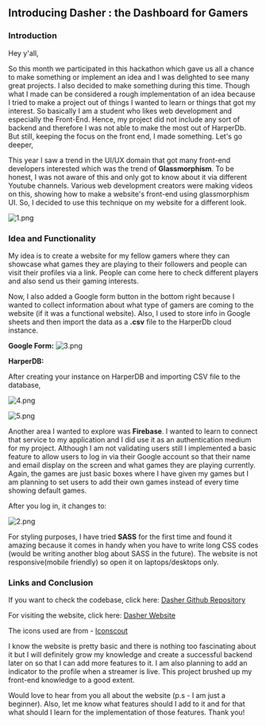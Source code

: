 ## Introducing Dasher : the Dashboard for Gamers

### Introduction
Hey y'all,

So this month we participated in this hackathon which gave us all a chance to make something or implement an idea and I was delighted to see many great projects. I also decided to make something during this time. Though what I made can be considered a rough implementation of an idea because I tried to make a project out of things I wanted to learn or things that got my interest. So basically I am a student who likes web development and especially the Front-End. Hence, my project did not include any sort of backend and therefore I was not able to make the most out of HarperDb. But still, keeping the focus on the front end, I made something. 
Let's go deeper,

This year I saw a trend in the UI/UX domain that got many front-end developers interested which was the trend of **Glassmorphism**. To be honest, I was not aware of this and only got to know about it via different Youtube channels. Various web development creators were making videos on this, showing how to make a website's front-end using glassmorphism UI. So, I decided to use this technique on my website for a different look. 
 
![1.png](https://cdn.hashnode.com/res/hashnode/image/upload/v1625066029243/PdRBWB9Mx.png)

### Idea and Functionality
My idea is to create a website for my fellow gamers where they can showcase what games they are playing to their followers and people can visit their profiles via a link. People can come here to check different players and also send us their gaming interests.

Now, I also added a Google form button in the bottom right because I wanted to collect information about what type of gamers are coming to the website (if it was a functional website). Also, I used to store info in Google sheets and then import the data as a **.csv** file to the HarperDb cloud instance.

**Google Form:**
![3.png](https://cdn.hashnode.com/res/hashnode/image/upload/v1625069110096/O9AywHmNs.png)

**HarperDB:**

After creating your instance on HarperDB and importing CSV file to the database,

![4.png](https://cdn.hashnode.com/res/hashnode/image/upload/v1625069125291/tJqYpWU8y.png)

![5.png](https://cdn.hashnode.com/res/hashnode/image/upload/v1625069150784/keiU41awNj.png)

Another area I wanted to explore was **Firebase**. I wanted to learn to connect that service to my application and I did use it as an authentication medium for my project. Although I am not validating users still I implemented a basic feature to allow users to log in via their Google account so that their name and email display on the screen and what games they are playing currently. Again, the games are just basic boxes where I have given my games but I am planning to set users to add their own games instead of every time showing default games.

After you log in, it changes to:

![2.png](https://cdn.hashnode.com/res/hashnode/image/upload/v1625070436558/fpZRUZeAv.png)

For styling purposes, I have tried **SASS** for the first time and found it amazing because it comes in handy when you have to write long CSS codes (would be writing another blog about SASS in the future). The website is not responsive(mobile friendly) so open it on laptops/desktops only.

### Links and Conclusion
If you want to check the codebase, click here:  [Dasher Github Repository](https://github.com/Maaz-Code/Dasher)  

For visiting the website, click here:  [Dasher Website](https://glassmorphism-4122001.web.app/index.html) 

The icons used are from - [Iconscout](https://iconscout.com/) 

I know the website is pretty basic and there is nothing too fascinating about it but I will definitely grow my knowledge and create a successful backend later on so that I can add more features to it. I am also planning to add an indicator to the profile when a streamer is live. This project brushed up my front-end knowledge to a good extent. 

Would love to hear from you all about the website (p.s - I am just a beginner). Also, let me know what features should I add to it and for that what should I learn for the implementation of those features. Thank you!

